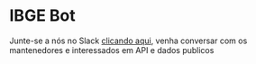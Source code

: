 # IBGE Bot

Junte-se a nós no Slack [clicando aqui](http://databr.herokuapp.com/), venha conversar com os mantenedores e interessados em API e dados publicos 
